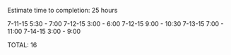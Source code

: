 Estimate time to completion: 25 hours

7-11-15  5:30 -  7:00
7-12-15  3:00 -  6:00 
7-12-15  9:00 - 10:30
7-13-15  7:00 - 11:00
7-14-15  3:00 -  9:00

TOTAL: 16